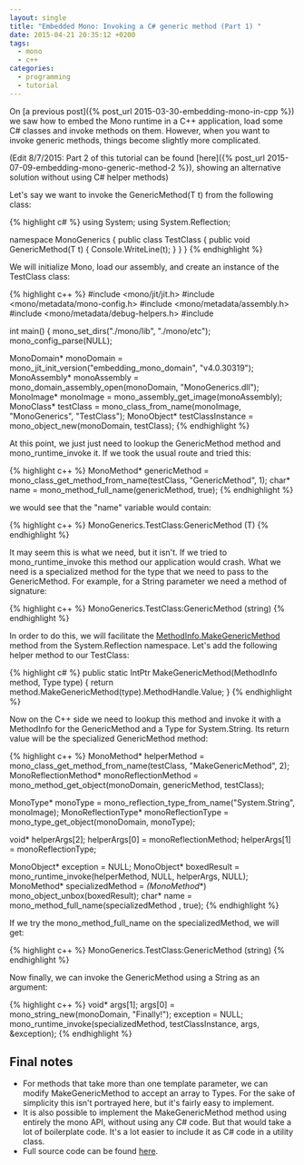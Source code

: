 ```yaml
---
layout: single
title: "Embedded Mono: Invoking a C# generic method (Part 1) "
date: 2015-04-21 20:35:12 +0200
tags: 
  - mono
  - c++
categories: 
  - programming
  - tutorial
---
```


On [a previous post]({% post_url 2015-03-30-embedding-mono-in-cpp %}) we saw how to embed the Mono runtime in a C++ application, load some C# classes and invoke methods on them. However, when you want to invoke generic methods, things become slightly more complicated.

(Edit 8/7/2015: Part 2 of this tutorial can be found [here]({% post_url 2015-07-09-embedding-mono-generic-method-2 %}), showing an alternative solution without using C# helper methods)

Let's say we want to invoke the GenericMethod<T>(T t) from the following class:


{% highlight c# %}
using System;
using System.Reflection;

namespace MonoGenerics
{
  public class TestClass
  {
    public void GenericMethod(T t)
    {
      Console.WriteLine(t);
    }
  }
}
{% endhighlight %}

We will initialize Mono, load our assembly, and create an instance of the TestClass class:

{% highlight c++ %}
#include <mono/jit/jit.h>
#include <mono/metadata/mono-config.h>
#include <mono/metadata/assembly.h>
#include <mono/metadata/debug-helpers.h>
#include <string>

int main()
{
  mono_set_dirs("./mono/lib", "./mono/etc");
  mono_config_parse(NULL);

  MonoDomain* monoDomain = mono_jit_init_version("embedding_mono_domain",
                                                 "v4.0.30319");
  MonoAssembly* monoAssembly = mono_domain_assembly_open(monoDomain,
                                                         "MonoGenerics.dll");
  MonoImage* monoImage = mono_assembly_get_image(monoAssembly);
  MonoClass* testClass = mono_class_from_name(monoImage,
                                              "MonoGenerics",
                                              "TestClass");
  MonoObject* testClassInstance = mono_object_new(monoDomain, testClass);
{% endhighlight %}

At this point, we just just need to lookup the GenericMethod method and mono_runtime_invoke it. If we took the usual route and tried this:

{% highlight c++ %}
MonoMethod* genericMethod = mono_class_get_method_from_name(testClass, 
                                                            "GenericMethod", 
                                                            1);
char* name = mono_method_full_name(genericMethod, true);
{% endhighlight %}

we would see that the "name" variable would contain:

{% highlight c++ %}
MonoGenerics.TestClass:GenericMethod<T> (T)
{% endhighlight %}

It may seem this is what we need, but it isn't. If we tried to mono_runtime_invoke this method our application would crash. What we need is a specialized method for the type that we need to pass to the GenericMethod. For example, for a String parameter we need a method of signature:

{% highlight c++ %}
MonoGenerics.TestClass:GenericMethod<string> (string)
{% endhighlight %}

In order to do this, we will facilitate the [MethodInfo.MakeGenericMethod](https://msdn.microsoft.com/en-us/library/system.reflection.methodinfo.makegenericmethod(v=vs.110).aspx) method from the System.Reflection namespace. Let's add the following helper method to our TestClass:

{% highlight c# %}
public static IntPtr MakeGenericMethod(MethodInfo method, Type type)
{
  return method.MakeGenericMethod(type).MethodHandle.Value;
}
{% endhighlight %}

Now on the C++ side we need to lookup this method and invoke it with a MethodInfo for the GenericMethod and a Type for System.String. Its return value will be the specialized GenericMethod method:

{% highlight c++ %}
MonoMethod* helperMethod = mono_class_get_method_from_name(testClass,
                                                           "MakeGenericMethod",
                                                           2);
MonoReflectionMethod* monoReflectionMethod = mono_method_get_object(monoDomain,
                                                                    genericMethod,
                                                                    testClass);

MonoType* monoType = mono_reflection_type_from_name("System.String", 
                                                     monoImage);
MonoReflectionType* monoReflectionType = mono_type_get_object(monoDomain,
                                                              monoType);

void* helperArgs[2];
helperArgs[0] = monoReflectionMethod;
helperArgs[1] = monoReflectionType;

MonoObject* exception = NULL;
MonoObject* boxedResult = mono_runtime_invoke(helperMethod, 
                                              NULL, 
                                              helperArgs, 
                                              NULL);
MonoMethod* specializedMethod = *(MonoMethod**) mono_object_unbox(boxedResult);
char* name = mono_method_full_name(specializedMethod , true);
{% endhighlight %}

If we try the mono_method_full_name on the specializedMethod, we will get:

{% highlight c++ %}
MonoGenerics.TestClass:GenericMethod<string> (string)
{% endhighlight %}


Now finally, we can invoke the GenericMethod using a String as an argument:

{% highlight c++ %}
void* args[1];
args[0] = mono_string_new(monoDomain, "Finally!");
exception = NULL;
mono_runtime_invoke(specializedMethod, testClassInstance, args, &exception);
{% endhighlight %}

## Final notes
* For methods that take more than one template parameter, we can modify MakeGenericMethod to accept an array to Types. For the sake of simplicity this isn't portrayed here, but it's fairly easy to implement.
* It is also possible to implement the MakeGenericMethod method using entirely the mono API, without using any C# code. But that would take a lot of boilerplate code. It's a lot easier to include it as C# code in a utility class.
* Full source code can be found [here](https://gist.github.com/gedim21/c50e46173e9e55083ed4).
